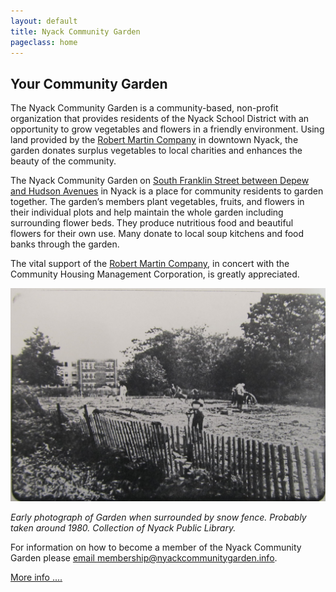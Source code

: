 ```yaml
---
layout: default
title: Nyack Community Garden
pageclass: home
---
```


## Your Community Garden

The Nyack Community Garden is a community-based, non-profit organization
that provides residents of the Nyack School District with an opportunity
to grow vegetables and flowers in a friendly environment. Using land
provided by the [Robert Martin Company](http://robertmartincompany.com)
in downtown Nyack, the garden donates surplus vegetables to local
charities and enhances the beauty of the community.

The Nyack Community Garden on [South Franklin Street between Depew and
Hudson
Avenues](http://www.openstreetmap.org/?minlon=-73.9218139648438&minlat=41.0889358520508&maxlon=-73.9215545654297&maxlat=41.0897102355957)
in Nyack is a place for community residents to garden together. The garden’s members plant vegetables,
fruits, and flowers in their individual plots and help maintain the
whole garden including surrounding flower beds. They produce nutritious
food and beautiful flowers for their own use. Many donate to local soup
kitchens and food banks through the garden.

The vital support of the [Robert Martin
Company](http://robertmartincompany.com), in concert with the Community
Housing Management Corporation, is greatly appreciated.

<img src="/images/undated from NPL 11.01.29.jpeg" alt="Early photo of the garden around 1980, in the snow" width="600"/>

*Early photograph of Garden when surrounded by snow fence. Probably taken around 1980. Collection of Nyack Public Library.*

For information on how to become a member of the Nyack Community Garden
please [email membership@nyackcommunitygarden.info](mailto:membership@nyackcommunitygarden.info).

[More info ....](/info/)
